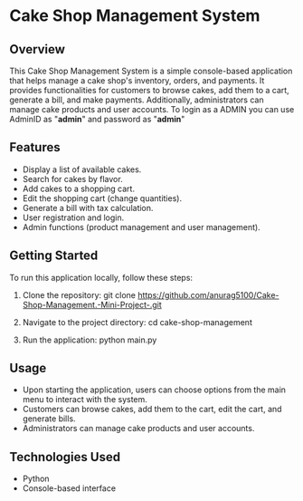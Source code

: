 # Cake Shop Management System

## Overview

This Cake Shop Management System is a simple console-based application that helps manage a cake 
shop's inventory, orders, and payments. It provides functionalities for customers to browse cakes, 
add them to a cart, generate a bill, and make payments. Additionally, administrators can manage 
cake products and user accounts.
To login as a ADMIN you can use AdminID as "**admin**" and password as "**admin**"

## Features

- Display a list of available cakes.
- Search for cakes by flavor.
- Add cakes to a shopping cart.
- Edit the shopping cart (change quantities).
- Generate a bill with tax calculation.
- User registration and login.
- Admin functions (product management and user management).

## Getting Started

To run this application locally, follow these steps:

1. Clone the repository:
        git clone https://github.com/anurag5100/Cake-Shop-Management.-Mini-Project-.git
   
3. Navigate to the project directory:
        cd cake-shop-management
   
5. Run the application:
        python main.py

## Usage

- Upon starting the application, users can choose options from the main menu to interact with the system.
- Customers can browse cakes, add them to the cart, edit the cart, and generate bills.
- Administrators can manage cake products and user accounts.

## Technologies Used

- Python
- Console-based interface


